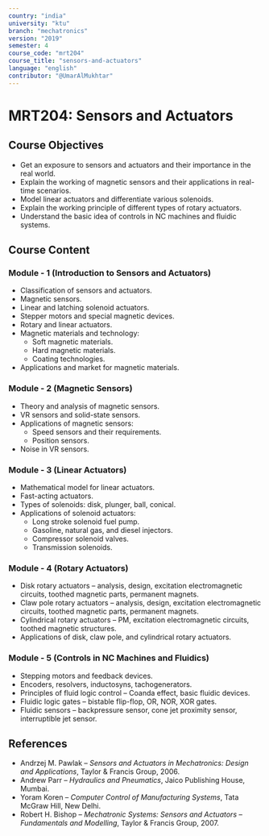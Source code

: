 ```yaml
---
country: "india"
university: "ktu"
branch: "mechatronics"
version: "2019"
semester: 4
course_code: "mrt204"
course_title: "sensors-and-actuators"
language: "english"
contributor: "@UmarAlMukhtar"
---
```


# MRT204: Sensors and Actuators  

## Course Objectives  

* Get an exposure to sensors and actuators and their importance in the real world.  
* Explain the working of magnetic sensors and their applications in real-time scenarios.  
* Model linear actuators and differentiate various solenoids.  
* Explain the working principle of different types of rotary actuators.  
* Understand the basic idea of controls in NC machines and fluidic systems.  

## Course Content  

### Module - 1 (Introduction to Sensors and Actuators)  

* Classification of sensors and actuators.  
* Magnetic sensors.  
* Linear and latching solenoid actuators.  
* Stepper motors and special magnetic devices.  
* Rotary and linear actuators.  
* Magnetic materials and technology:  
  * Soft magnetic materials.  
  * Hard magnetic materials.  
  * Coating technologies.  
* Applications and market for magnetic materials.  

### Module - 2 (Magnetic Sensors)  

* Theory and analysis of magnetic sensors.  
* VR sensors and solid-state sensors.  
* Applications of magnetic sensors:  
  * Speed sensors and their requirements.  
  * Position sensors.  
* Noise in VR sensors.  

### Module - 3 (Linear Actuators)  

* Mathematical model for linear actuators.  
* Fast-acting actuators.  
* Types of solenoids: disk, plunger, ball, conical.  
* Applications of solenoid actuators:  
  * Long stroke solenoid fuel pump.  
  * Gasoline, natural gas, and diesel injectors.  
  * Compressor solenoid valves.  
  * Transmission solenoids.  

### Module - 4 (Rotary Actuators)  

* Disk rotary actuators – analysis, design, excitation electromagnetic circuits, toothed magnetic parts, permanent magnets.  
* Claw pole rotary actuators – analysis, design, excitation electromagnetic circuits, toothed magnetic parts, permanent magnets.  
* Cylindrical rotary actuators – PM, excitation electromagnetic circuits, toothed magnetic structures.  
* Applications of disk, claw pole, and cylindrical rotary actuators.  

### Module - 5 (Controls in NC Machines and Fluidics)  

* Stepping motors and feedback devices.  
* Encoders, resolvers, inductosyns, tachogenerators.  
* Principles of fluid logic control – Coanda effect, basic fluidic devices.  
* Fluidic logic gates – bistable flip-flop, OR, NOR, XOR gates.  
* Fluidic sensors – backpressure sensor, cone jet proximity sensor, interruptible jet sensor.  

## References  

* Andrzej M. Pawlak – *Sensors and Actuators in Mechatronics: Design and Applications*, Taylor & Francis Group, 2006.  
* Andrew Parr – *Hydraulics and Pneumatics*, Jaico Publishing House, Mumbai.  
* Yoram Koren – *Computer Control of Manufacturing Systems*, Tata McGraw Hill, New Delhi.  
* Robert H. Bishop – *Mechatronic Systems: Sensors and Actuators – Fundamentals and Modelling*, Taylor & Francis Group, 2007.  
